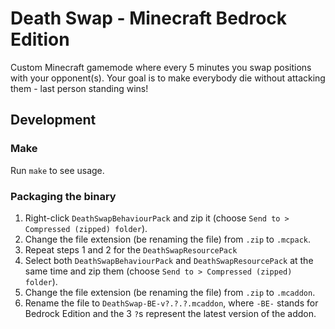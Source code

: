 # Death Swap - Minecraft Bedrock Edition

Custom Minecraft gamemode where every 5 minutes you swap positions with your opponent(s). Your goal is to make everybody die without attacking them - last person standing wins!

## Development

### Make

Run `make` to see usage.

### Packaging the binary

1. Right-click `DeathSwapBehaviourPack` and zip it (choose `Send to > Compressed (zipped) folder`).
2. Change the file extension (be renaming the file) from `.zip` to `.mcpack`.
3. Repeat steps 1 and 2 for the `DeathSwapResourcePack`
4. Select both `DeathSwapBehaviourPack` and `DeathSwapResourcePack` at the same time and zip them (choose `Send to > Compressed (zipped) folder`).
5. Change the file extension (be renaming the file) from `.zip` to `.mcaddon`.
6. Rename the file to `DeathSwap-BE-v?.?.?.mcaddon`, where `-BE-` stands for Bedrock Edition and the 3 `?`s represent the latest version of the addon.
